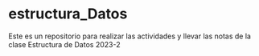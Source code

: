 # estructura_Datos

Este es un repositorio para realizar las actividades y llevar las notas de la clase Estructura de Datos 2023-2
